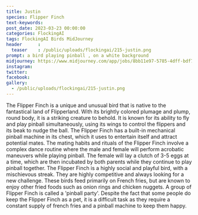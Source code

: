 ```yaml
---
title: Justin
species: Flipper Finch
text-keywords: 
post_date: 2023-03-23 00:00:00
categories: FlockingAI
tags: FlockingAI Birds MidJourney 
header      :
  teaser    : /public/uploads/flockingai/215-justin.png
prompt: a bird playing pinball , on a white background
midjourney: https://www.midjourney.com/app/jobs/8bb11e97-5785-4dff-bdf7-14bec1052b8a
instagram: 
twitter: 
facebook: 
gallery: 
  - /public/uploads/flockingai/215-justin.png
---
```


The Flipper Finch is a unique and unusual bird that is native to the fantastical land of Flipperland. With its brightly colored plumage and plump, round body, it is a striking creature to behold. It is known for its ability to fly and play pinball simultaneously, using its wings to control the flippers and its beak to nudge the ball. The Flipper Finch has a built-in mechanical pinball machine in its chest, which it uses to entertain itself and attract potential mates. The mating habits and rituals of the Flipper Finch involve a complex dance routine where the male and female will perform acrobatic maneuvers while playing pinball. The female will lay a clutch of 3-5 eggs at a time, which are then incubated by both parents while they continue to play pinball together. The Flipper Finch is a highly social and playful bird, with a mischievous streak. They are highly competitive and always looking for a new challenge. These birds feed primarily on French fries, but are known to enjoy other fried foods such as onion rings and chicken nuggets. A group of Flipper Finch is called a 'pinball party'. Despite the fact that some people do keep the Flipper Finch as a pet, it is a difficult task as they require a constant supply of french fries and a pinball machine to keep them happy.
